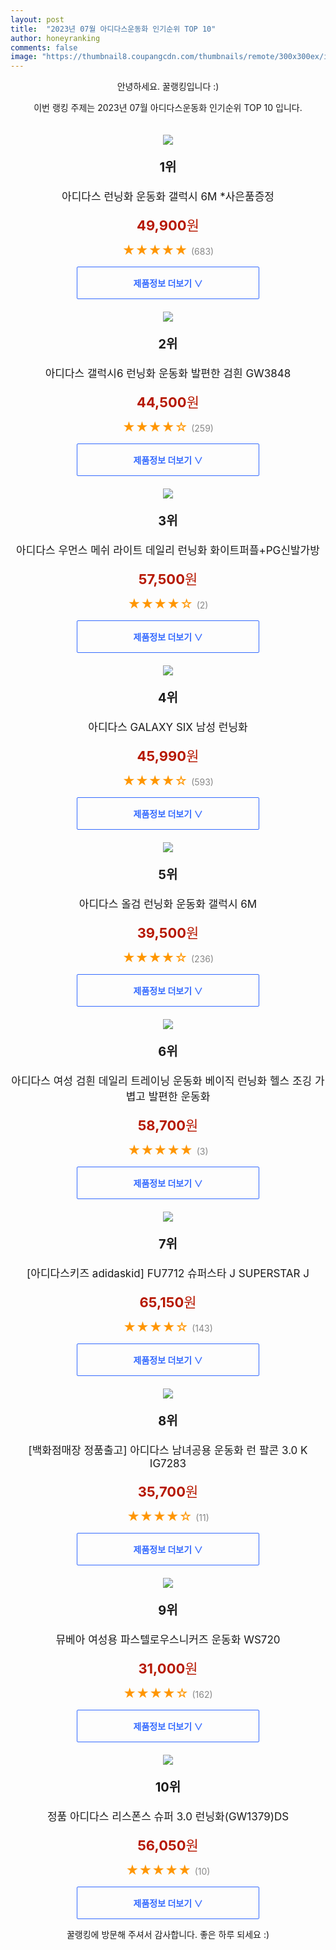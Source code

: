 ```yaml
---
layout: post
title:  "2023년 07월 아디다스운동화 인기순위 TOP 10"
author: honeyranking
comments: false
image: "https://thumbnail8.coupangcdn.com/thumbnails/remote/300x300ex/image/vendor_inventory/ce48/826d09b95c5f01fa8b92851d61cefab6a9d546775eaa87c14a700cdfa71a.jpg"
---
```

<p style="text-align: center;">안녕하세요. 꿀랭킹입니다 :)</p>
<p style="text-align: center;">이번 랭킹 주제는 2023년 07월 아디다스운동화 인기순위 TOP 10 입니다.</p><center><img src="https://thumbnail8.coupangcdn.com/thumbnails/remote/300x300ex/image/vendor_inventory/ce48/826d09b95c5f01fa8b92851d61cefab6a9d546775eaa87c14a700cdfa71a.jpg" style="margin-top:20px" /></center><p style="text-align: center; font-size: 20px"><b>1위</b></p><p style="text-align: center; font-size: 17px">아디다스 런닝화 운동화 갤럭시 6M *사은품증정</p><p style="text-align: center;"><span style="color: #b61800; font-size: 22px;"><b>49,900</b>원</span></p><p style="text-align: center;"><span style="color: #ff9600; font-size: 20px;">★★★★★ </span><span style="color: #878787;">(683)</span></p><center><a href="https://link.coupang.com/a/456MU"><div style="font-size: 14px; display: inline-block; padding: 15px 90px; color: #346aff; border-radius: 2px; border: 1px solid #346aff; cursor: pointer;"><b>제품정보 더보기 &or;</b></div></a></center><center><img src="https://thumbnail10.coupangcdn.com/thumbnails/remote/300x300ex/image/vendor_inventory/6441/779a5f2f43d0da0a714f664a9ea3f6cf4ce8dc5b3104d229e8b9d42329ff.png" style="margin-top:20px" /></center><p style="text-align: center; font-size: 20px"><b>2위</b></p><p style="text-align: center; font-size: 17px">아디다스 갤럭시6 런닝화 운동화 발편한 검흰 GW3848</p><p style="text-align: center;"><span style="color: #b61800; font-size: 22px;"><b>44,500</b>원</span></p><p style="text-align: center;"><span style="color: #ff9600; font-size: 20px;">★★★★☆ </span><span style="color: #878787;">(259)</span></p><center><a href="https://link.coupang.com/a/456MW"><div style="font-size: 14px; display: inline-block; padding: 15px 90px; color: #346aff; border-radius: 2px; border: 1px solid #346aff; cursor: pointer;"><b>제품정보 더보기 &or;</b></div></a></center><center><img src="https://thumbnail8.coupangcdn.com/thumbnails/remote/300x300ex/image/vendor_inventory/6ec6/55ec46e94cd97676bbb34ca10ef6ffc38f4253cfc1bda910e766b2cf0ecc.jpg" style="margin-top:20px" /></center><p style="text-align: center; font-size: 20px"><b>3위</b></p><p style="text-align: center; font-size: 17px">아디다스 우먼스 메쉬 라이트 데일리 런닝화 화이트퍼플+PG신발가방</p><p style="text-align: center;"><span style="color: #b61800; font-size: 22px;"><b>57,500</b>원</span></p><p style="text-align: center;"><span style="color: #ff9600; font-size: 20px;">★★★★☆ </span><span style="color: #878787;">(2)</span></p><center><a href="https://link.coupang.com/a/456MY"><div style="font-size: 14px; display: inline-block; padding: 15px 90px; color: #346aff; border-radius: 2px; border: 1px solid #346aff; cursor: pointer;"><b>제품정보 더보기 &or;</b></div></a></center><center><img src="https://thumbnail7.coupangcdn.com/thumbnails/remote/300x300ex/image/vendor_inventory/ff79/7c4ce887c4760540e6cbd6907ed9ffd284473e81a9ad88c320a092f93024.jpg" style="margin-top:20px" /></center><p style="text-align: center; font-size: 20px"><b>4위</b></p><p style="text-align: center; font-size: 17px">아디다스 GALAXY SIX 남성 런닝화</p><p style="text-align: center;"><span style="color: #b61800; font-size: 22px;"><b>45,990</b>원</span></p><p style="text-align: center;"><span style="color: #ff9600; font-size: 20px;">★★★★☆ </span><span style="color: #878787;">(593)</span></p><center><a href="https://link.coupang.com/a/456M0"><div style="font-size: 14px; display: inline-block; padding: 15px 90px; color: #346aff; border-radius: 2px; border: 1px solid #346aff; cursor: pointer;"><b>제품정보 더보기 &or;</b></div></a></center><center><img src="https://thumbnail7.coupangcdn.com/thumbnails/remote/300x300ex/image/vendor_inventory/ae1b/f5270ae5ae10b11c547d40d413108ce8d23092a18f7c5439b8b01af6fd36.jpg" style="margin-top:20px" /></center><p style="text-align: center; font-size: 20px"><b>5위</b></p><p style="text-align: center; font-size: 17px">아디다스 올검 런닝화 운동화 갤럭시 6M</p><p style="text-align: center;"><span style="color: #b61800; font-size: 22px;"><b>39,500</b>원</span></p><p style="text-align: center;"><span style="color: #ff9600; font-size: 20px;">★★★★☆ </span><span style="color: #878787;">(236)</span></p><center><a href="https://link.coupang.com/a/456M3"><div style="font-size: 14px; display: inline-block; padding: 15px 90px; color: #346aff; border-radius: 2px; border: 1px solid #346aff; cursor: pointer;"><b>제품정보 더보기 &or;</b></div></a></center><center><img src="https://thumbnail7.coupangcdn.com/thumbnails/remote/300x300ex/image/vendor_inventory/0290/6f9f7a4d4c52df94f78cccb9d2e94f124c35e9282560c6af4f940b872191.jpg" style="margin-top:20px" /></center><p style="text-align: center; font-size: 20px"><b>6위</b></p><p style="text-align: center; font-size: 17px">아디다스 여성 검흰 데일리 트레이닝 운동화 베이직 런닝화 헬스 조깅 가볍고 발편한 운동화</p><p style="text-align: center;"><span style="color: #b61800; font-size: 22px;"><b>58,700</b>원</span></p><p style="text-align: center;"><span style="color: #ff9600; font-size: 20px;">★★★★★ </span><span style="color: #878787;">(3)</span></p><center><a href="https://link.coupang.com/a/456M4"><div style="font-size: 14px; display: inline-block; padding: 15px 90px; color: #346aff; border-radius: 2px; border: 1px solid #346aff; cursor: pointer;"><b>제품정보 더보기 &or;</b></div></a></center><center><img src="https://thumbnail9.coupangcdn.com/thumbnails/remote/300x300ex/image/vendor_inventory/c345/00412c36f796ea45f3a43783e698a3f7c72d338db75e85626b99272538c5.jpg" style="margin-top:20px" /></center><p style="text-align: center; font-size: 20px"><b>7위</b></p><p style="text-align: center; font-size: 17px">[아디다스키즈 adidaskid] FU7712 슈퍼스타 J SUPERSTAR J</p><p style="text-align: center;"><span style="color: #b61800; font-size: 22px;"><b>65,150</b>원</span></p><p style="text-align: center;"><span style="color: #ff9600; font-size: 20px;">★★★★☆ </span><span style="color: #878787;">(143)</span></p><center><a href="https://link.coupang.com/a/456M5"><div style="font-size: 14px; display: inline-block; padding: 15px 90px; color: #346aff; border-radius: 2px; border: 1px solid #346aff; cursor: pointer;"><b>제품정보 더보기 &or;</b></div></a></center><center><img src="https://thumbnail8.coupangcdn.com/thumbnails/remote/300x300ex/image/vendor_inventory/c9e6/c5439fa04d6b64f4fa3ee9249a0f138b54c34eb1aa326946cdf1e6d4f5d4.jpg" style="margin-top:20px" /></center><p style="text-align: center; font-size: 20px"><b>8위</b></p><p style="text-align: center; font-size: 17px">[백화점매장 정품출고] 아디다스 남녀공용 운동화 런 팔콘 3.0 K IG7283</p><p style="text-align: center;"><span style="color: #b61800; font-size: 22px;"><b>35,700</b>원</span></p><p style="text-align: center;"><span style="color: #ff9600; font-size: 20px;">★★★★☆ </span><span style="color: #878787;">(11)</span></p><center><a href="https://link.coupang.com/a/456M6"><div style="font-size: 14px; display: inline-block; padding: 15px 90px; color: #346aff; border-radius: 2px; border: 1px solid #346aff; cursor: pointer;"><b>제품정보 더보기 &or;</b></div></a></center><center><img src="https://thumbnail10.coupangcdn.com/thumbnails/remote/300x300ex/image/rs_quotation_api/0dcihwo3/74b3738b30644947a8bd6168cab453bb.jpg" style="margin-top:20px" /></center><p style="text-align: center; font-size: 20px"><b>9위</b></p><p style="text-align: center; font-size: 17px">뮤베아 여성용 파스텔로우스니커즈 운동화 WS720</p><p style="text-align: center;"><span style="color: #b61800; font-size: 22px;"><b>31,000</b>원</span></p><p style="text-align: center;"><span style="color: #ff9600; font-size: 20px;">★★★★☆ </span><span style="color: #878787;">(162)</span></p><center><a href="https://link.coupang.com/a/456M7"><div style="font-size: 14px; display: inline-block; padding: 15px 90px; color: #346aff; border-radius: 2px; border: 1px solid #346aff; cursor: pointer;"><b>제품정보 더보기 &or;</b></div></a></center><center><img src="https://thumbnail7.coupangcdn.com/thumbnails/remote/300x300ex/image/vendor_inventory/7d21/f48b2bce700dc341af6bcf42f635b5701e5b60839014887004844e10db1a.jpg" style="margin-top:20px" /></center><p style="text-align: center; font-size: 20px"><b>10위</b></p><p style="text-align: center; font-size: 17px">정품 아디다스 리스폰스 슈퍼 3.0 런닝화(GW1379)DS</p><p style="text-align: center;"><span style="color: #b61800; font-size: 22px;"><b>56,050</b>원</span></p><p style="text-align: center;"><span style="color: #ff9600; font-size: 20px;">★★★★★ </span><span style="color: #878787;">(10)</span></p><center><a href="https://link.coupang.com/a/456M8"><div style="font-size: 14px; display: inline-block; padding: 15px 90px; color: #346aff; border-radius: 2px; border: 1px solid #346aff; cursor: pointer;"><b>제품정보 더보기 &or;</b></div></a></center><p style="text-align: center;">꿀랭킹에 방문해 주셔서 감사합니다. 좋은 하루 되세요 :)</p>
